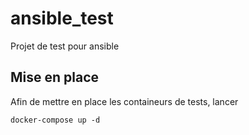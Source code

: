 # ansible_test
Projet de test pour ansible

## Mise en place
Afin de mettre en place les containeurs de tests, lancer 
```
docker-compose up -d
```
